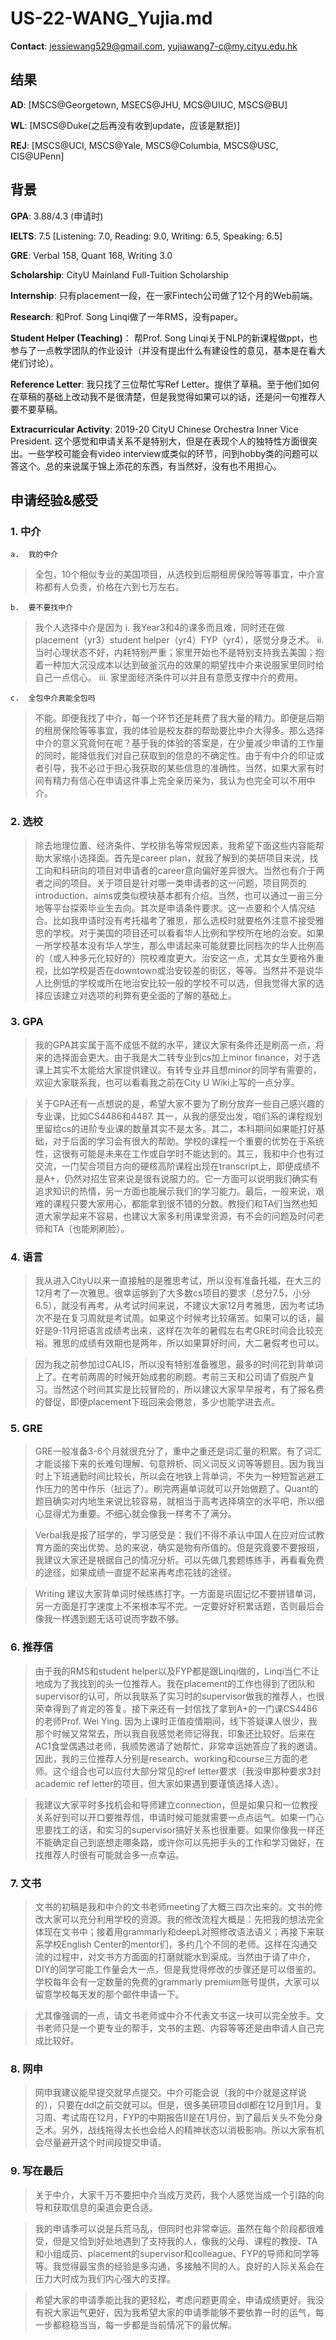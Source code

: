 # US-22-WANG_Yujia.md 

**Contact**: <jessiewang529@gmail.com>, <yujiawang7-c@my.cityu.edu.hk>

## 结果
**AD**: \[MSCS\@Georgetown, MSECS\@JHU, MCS\@UIUC, MSCS\@BU\]

**WL**: \[MSCS\@Duke(之后再没有收到update，应该是默拒)\]

**REJ**: \[MSCS\@UCI, MSCS\@Yale, MSCS\@Columbia, MSCS\@USC, CIS\@UPenn\]

## 背景
**GPA**: 3.88/4.3 (申请时)

**IELTS**: 7.5 \[Listening: 7.0, Reading: 9.0, Writing: 6.5, Speaking: 6.5\]

**GRE**: Verbal 158, Quant 168, Writing 3.0

**Scholarship**: CityU Mainland Full-Tuition Scholarship

**Internship**: 只有placement一段，在一家Fintech公司做了12个月的Web前端。

**Research**: 和Prof. Song Linqi做了一年RMS，没有paper。

**Student Helper (Teaching)**： 帮Prof. Song
Linqi关于NLP的新课程做ppt，也参与了一点教学团队的作业设计（并没有提出什么有建设性的意见，基本是在看大佬们讨论）。

**Reference Letter**: 我只找了三位帮忙写Ref
Letter。提供了草稿。至于他们如何在草稿的基础上改动我不是很清楚，但是我觉得如果可以的话，还是问一句推荐人要不要草稿。

**Extracurricular Activity**: 2019-20 CityU Chinese Orchestra Inner Vice President. 这个感觉和申请关系不是特别大，但是在表现个人的独特性方面很突出。一些学校可能会有video
interview或类似的环节，问到hobby类的问题可以答这个。总的来说属于锦上添花的东西，有当然好，没有也不用担心。

## 申请经验&感受

### 1.  中介

    a.  我的中介

> 全包，10个相似专业的美国项目，从选校到后期租房保险等等事宜，中介宣称都有人负责，价格在六到七万左右。

    b.  要不要找中介

> 我个人选择中介是因为 i.  我Year3和4的课多而且难，同时还在做placement（yr3）student helper（yr4）FYP（yr4），感觉分身乏术。 ii. 当时心理状态不好，内耗特别严重；家里开始也不是特别支持我去美国；抱着一种加大沉没成本以达到破釜沉舟的效果的期望找中介来说服家里同时给自己一点信心。 iii. 家里面经济条件可以并且有意愿支撑中介的费用。

    c.  全包中介真能全包吗

> 不能。即便我找了中介，每一个环节还是耗费了我大量的精力。即便是后期的租房保险等等事宜，我的体验是校友群的帮助要比中介大得多。那么选择中介的意义究竟何在呢？基于我的体验的答案是，在少量减少申请的工作量的同时，能降低我们对自己获取到的信息的不确定性。由于有中介的印证或者引导，我不必过于担心我获取的某些信息的准确性。当然，如果大家有时间有精力有信心在申请这件事上完全亲历亲为，我认为也完全可以不用中介。

### 2.  选校

> 除去地理位置、经济条件、学校排名等常规因素，我希望下面这些内容能帮助大家缩小选择面。首先是career
> plan，就我了解到的美研项目来说，找工向和科研向的项目对申请者的career意向偏好差异很大。当然也有介于两者之间的项目。关于项目是针对哪一类申请者的这一问题，项目网页的introduction、aims或类似模块基本都有介绍。当然，也可以通过一亩三分地等平台探索毕业生去向。其次是申请条件要求。这一点要和个人情况结合。比如我申请时没有考托福考了雅思，那么选校时就要格外注意不接受雅思的学校。对于美国的项目还可以看看华人比例和学校所在地的治安。如果一所学校基本没有华人学生，那么申请起来可能就要比同档次的华人比例高的（或人种多元化较好的）院校难度更大。治安这一点，尤其女生要格外重视，比如学校是否在downtown或治安较差的街区，等等。当然并不是说华人比例低的学校或所在地治安比较一般的学校不可以选，但我觉得大家的选择应该建立对选项的利弊有更全面的了解的基础上。

### 3.  GPA

> 我的GPA其实属于高不成低不就的水平，建议大家有条件还是刷高一点，将来的选择面会更大。由于我是大二转专业到cs加上minor
> finance，对于选课上其实不太能给大家提供建议。有转专业并且想minor的同学有需要的，欢迎大家联系我，也可以看看我之前在City
> U Wiki上写的一点分享。

> 关于GPA还有一点想说的是，希望大家不要为了刷分放弃一些自己感兴趣的专业课，比如CS4486和4487.
其一，从我的感受出发，咱们系的课程规划里留给cs的进阶专业课的数量其实不是太多。其二，本科期间如果能打好基础，对于后面的学习会有很大的帮助。学校的课程一个重要的优势在于系统性，这很有可能是未来在工作或自学时不能达到的。其三，我和中介也有过交流，一门契合项目方向的硬核高阶课程出现在transcript上，即便成绩不是A+，仍然对招生官来说是很有说服力的。它一方面可以说明我们确实有追求知识的热情，另一方面也能展示我们的学习能力。最后，一般来说，艰难的课程只要大家用心，都能拿到很不错的分数。教授们和TA们当然也知道大家学起来不容易，也建议大家多利用课堂资源，有不会的问题及时问老师和TA（也能刷刷脸）。

### 4.  语言

> 我从进入CityU以来一直接触的是雅思考试，所以没有准备托福，在大三的12月考了一次雅思。很幸运够到了大多数cs项目的要求（总分7.5，小分6.5），就没有再考。从考试时间来说，不建议大家12月考雅思，因为考试场次不是在复习周就是考试周。如果这个时候考比较痛苦。如果可以的话，最好是9-11月把语言成绩考出来，这样在次年的暑假左右考GRE时间会比较充裕。雅思的成绩有效期也是两年，所以如果算好时间，大二暑假考也可以。

> 因为我之前参加过CALIS，所以没有特别准备雅思，最多的时间花到背单词上了。在考前两周的时候开始成套的刷题。考前三天和公司请了假脱产复习。当然这个时间其实是比较冒险的，所以建议大家早早报考，有了报名费的督促，即便placement下班回来会倦怠，多少也能学进去点。

### 5.  GRE

> GRE一般准备3-6个月就很充分了，重中之重还是词汇量的积累。有了词汇才能谈接下来的长难句理解、句意辨析、同义词反义词等等题目。因为我当时上下班通勤时间比较长，所以会在地铁上背单词，不失为一种短暂逃避工作压力的苦中作乐（扯远了）。刷完两遍单词就可以开始做题了。Quant的题目确实对内地生来说比较容易，就相当于高考选择填空的水平吧，所以细心显得尤为重要。不细心就会像我一样考不了满分。

> Verbal我是报了班学的，学习感受是：我们不得不承认中国人在应对应试教育方面的突出优势。总的来说，确实是物有所值的。但是究竟要不要报班，我建议大家还是根据自己的情况分析。可以先做几套题练练手，再看看免费的途径，如果成绩一直提不起来再考虑花钱的途径。

> Writing 建议大家背单词时候练练打字。一方面是巩固记忆不要拼错单词，另一方面是打字速度上不来根本写不完。一定要好好积累话题，否则最后会像我一样遇到题无话可说而字数不够。

### 6.  推荐信

> 由于我的RMS和student helper以及FYP都是跟Linqi做的，Linqi当仁不让地成为了我找到的头一位推荐人。我在placement的工作也得到了团队和supervisor的认可，所以我联系了实习时的supervisor做我的推荐人，也很荣幸得到了肯定的答复。接下来还有一封信找了拿到A+的一门课CS4486的老师Prof.
Wei Ying.
> 因为上课时正值疫情期间，线下答疑课人很少，我那个时候又常常去，所以我自我感觉老师记得我，印象还比较好。后来在AC1食堂偶遇过老师，我顺势邀请了她帮忙，非常幸运她答应了我的邀请。因此，我的三位推荐人分别是research、working和course三方面的老师。这个组合也可以应付大部分常见的ref
> letter要求（我没申那种要求3封academic ref
> letter的项目，但大家如果遇到要谨慎选择人选）。

> 我建议大家平时多找机会和导师建立connection，但是如果只和一位教授关系好到可以开口要推荐信，申请时候可能就需要一点点运气。如果一门心思要找工的话，和实习的supervisor搞好关系也很重要。如果你像我一样还不能确定自己到底想走哪条路，或许你可以先把手头的工作和学习做好，在找推荐人时很有可能就会多一点幸运。

### 7.  文书

> 文书的初稿是我和中介的文书老师meeting了大概三四次出来的。文书的修改大家可以充分利用学校的资源。我的修改流程大概是：先把我的想法完全体现在文书中；接着用grammarly和deepL对照修改语法语义；再接下来联系学校English Center的mentor们，多约几个不同的老师。这样在沟通交流的过程中，对文书方方面面的打磨就能水到渠成。当然由于请了中介，DIY的同学可能工作量会大一点，但是我觉得修改的步骤还是可以借鉴的。学校每年会有一定数量的免费的grammarly premium账号提供，大家可以留意学校每天发的那个邮件申请一下。

> 尤其像强调的一点，请文书老师或中介不代表文书这一块可以完全放手。文书老师只是一个更专业的帮手，文书的主题、内容等等还是由申请人自己完成比较好。

### 8.  网申

> 网申我建议能早提交就早点提交。中介可能会说（我的中介就是这样说的），只要在ddl之前交就可以。但是，很多美研项目ddl都在12月到1月。复习周、考试周在12月，FYP的中期报告II是在1月份，到了最后关头不免分身乏术。另外，战线拖得太长也会给人的精神状态以消极影响。所以大家有机会尽量避开这个时间段提交申请。

### 9.  写在最后

> 关于中介，大家千万不要把中介当成万灵药，我个人感觉当成一个引路的向导和获取信息的渠道会更合适。

> 我的申请季可以说是兵荒马乱，但同时也非常幸运。虽然在每个阶段都很难受，但是又恰到好处地遇到了支持我的人，像我的父母、课程的教授、TA和小组成员、placement的supervisor和colleague、FYP的导师和同学等等。我觉得最宝贵的经验是多沟通，多接触不同的人。良好的人际关系会在压力大时成为我们内心强大的支撑。

> 希望大家的申请季能比我的更轻松，考虑问题更周全，申请成绩更好。我没有祝大家运气更好，因为我希望大家的申请季能够不要依靠一时的运气，每一步都稳稳当当，每一步都是当前情况下的最优解。
